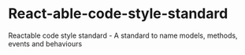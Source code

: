 # React-able-code-style-standard
Reactable code style standard - A standard to name models, methods, events and behaviours
